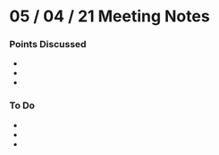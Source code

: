 # 05 / 04 / 21 Meeting Notes
### Points Discussed
<!--- Important points that were discussed in the meeting. -->
-
- 
- 

### To Do
<!--- Things to do until next meeting. -->
-
- 
- 
